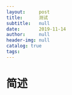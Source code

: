 ```yaml
---
layout:     post
title:      测试
subtitle:   null
date:       2019-11-14
author:     null
header-img: null
catalog: true
tags:
---
```





# 简述